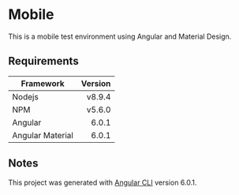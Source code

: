 # Mobile

This is a mobile test environment using Angular and Material Design.

## Requirements

| Framework | Version |
| ---------- | ----------:|
| Nodejs | v8.9.4 |
| NPM | v5.6.0 |
| Angular | 6.0.1 |
| Angular Material | 6.0.1 |

## Notes

This project was generated with [Angular CLI](https://github.com/angular/angular-cli) version 6.0.1.

